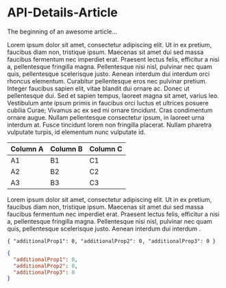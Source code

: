 # API-Details-Article

The beginning of an awesome article...
 
 Lorem ipsum dolor sit amet, consectetur adipiscing elit. Ut in ex pretium, faucibus diam non, tristique ipsum. Maecenas sit amet dui sed massa faucibus fermentum nec imperdiet erat. Praesent lectus felis, efficitur a nisi a, pellentesque fringilla magna. Pellentesque nisi nisl, pulvinar nec quam quis, pellentesque scelerisque justo. Aenean interdum dui interdum orci rhoncus elementum. Curabitur pellentesque eros nec pulvinar pretium. Integer faucibus sapien elit, vitae blandit dui ornare ac. Donec ut pellentesque dui. Sed et sapien tempus, laoreet magna sit amet, varius leo. Vestibulum ante ipsum primis in faucibus orci luctus et ultrices posuere cubilia Curae; Vivamus ac ex sed mi ornare tincidunt. Cras condimentum ornare augue. Nullam pellentesque consectetur ipsum, in laoreet urna interdum at. Fusce tincidunt lorem non fringilla placerat. Nullam pharetra vulputate turpis, id elementum nunc vulputate id.


Column A | Column B | Column C
---------|----------|---------
 A1 | B1 | C1
 A2 | B2 | C2
 A3 | B3 | C3

Lorem ipsum dolor sit amet, consectetur adipiscing elit. Ut in ex pretium, faucibus diam non, tristique ipsum. Maecenas sit amet dui sed massa faucibus fermentum nec imperdiet erat. Praesent lectus felis, efficitur a nisi a, pellentesque fringilla magna. Pellentesque nisi nisl, pulvinar nec quam quis, pellentesque scelerisque justo. Aenean interdum dui interdum .

`{
  "additionalProp1": 0,
  "additionalProp2": 0,
  "additionalProp3": 0
}`

```json
{
  "additionalProp1": 0,
  "additionalProp2": 0,
  "additionalProp3": 0
}
```

